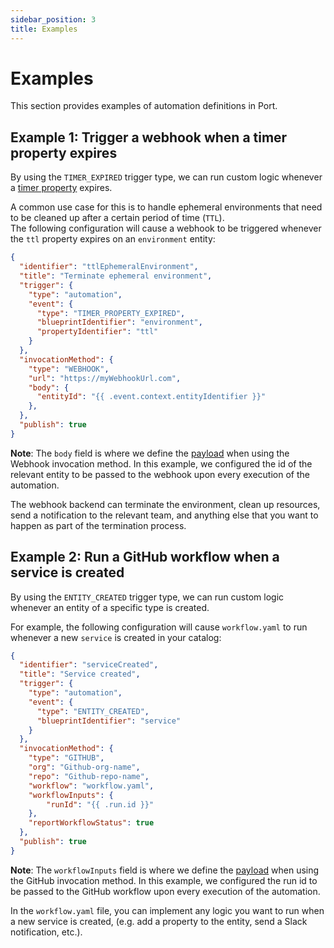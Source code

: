 ```yaml
---
sidebar_position: 3
title: Examples
---
```


# Examples

This section provides examples of automation definitions in Port.

## Example 1: Trigger a webhook when a timer property expires

By using the `TIMER_EXPIRED` trigger type, we can run custom logic whenever a [timer property](/build-your-software-catalog/customize-integrations/configure-data-model/setup-blueprint/properties/timer) expires.

A common use case for this is to handle ephemeral environments that need to be cleaned up after a certain period of time (`TTL`).  
The following configuration will cause a webhook to be triggered whenever the `ttl` property expires on an `environment` entity:

```json showLineNumbers
{
  "identifier": "ttlEphemeralEnvironment",
  "title": "Terminate ephemeral environment",
  "trigger": {
    "type": "automation",
    "event": {
      "type": "TIMER_PROPERTY_EXPIRED",
      "blueprintIdentifier": "environment",
      "propertyIdentifier": "ttl"
    }
  },
  "invocationMethod": {
    "type": "WEBHOOK",
    "url": "https://myWebhookUrl.com",
    "body": {
      "entityId": "{{ .event.context.entityIdentifier }}"
    },
  },
  "publish": true
}
```

**Note**: The `body` field is where we define the [payload](/actions-and-automations/setup-backend/#define-the-actions-payload) when using the Webhook invocation method. In this example, we configured the id of the relevant entity to be passed to the webhook upon every execution of the automation. 

The webhook backend can terminate the environment, clean up resources, send a notification to the relevant team, and anything else that you want to happen as part of the termination process.

## Example 2: Run a GitHub workflow when a service is created

By using the `ENTITY_CREATED` trigger type, we can run custom logic whenever an entity of a specific type is created.  

For example, the following configuration will cause `workflow.yaml` to run whenever a new `service` is created in your catalog:
```json showLineNumbers
{
  "identifier": "serviceCreated",
  "title": "Service created",
  "trigger": {
    "type": "automation",
    "event": {
      "type": "ENTITY_CREATED",
      "blueprintIdentifier": "service"
    }
  },
  "invocationMethod": {
    "type": "GITHUB",
    "org": "Github-org-name",
    "repo": "Github-repo-name",
    "workflow": "workflow.yaml",
    "workflowInputs": {
        "runId": "{{ .run.id }}"
    },
    "reportWorkflowStatus": true
  },
  "publish": true
}
```

**Note**: The `workflowInputs` field is where we define the [payload](/actions-and-automations/setup-backend/#define-the-actions-payload) when using the GitHub invocation method. In this example, we configured the run id to be passed to the GitHub workflow upon every execution of the automation.

In the `workflow.yaml` file, you can implement any logic you want to run when a new service is created, (e.g. add a property to the entity, send a Slack notification, etc.).
